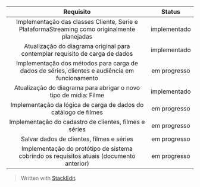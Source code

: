 

| Requisito | Status     |
| :----:        |   :----: |
| Implementação das classes Cliente, Serie e PlataformaStreaming como originalmente planejadas   | implementado  |
| Atualização do diagrama original para contemplar requisito de carga de dados    | implementado     |
|Implementação dos métodos para carga de dados de séries, clientes e audiência em funcionamento  | em progresso     |
|Atualização do diagrama para abrigar o novo tipo de mídia: Filme | implementado   |
|Implementação da lógica de carga de dados do catálogo de filmes | em progresso     |
|Implementação do cadastro de clientes, filmes e séries | em progresso     |
|Salvar dados de clientes, filmes e séries  | em progresso     |
|Implementação do protótipo de sistema cobrindo os requisitos atuais (documento anterior) | em progresso     |




> Written with [StackEdit](https://stackedit.io/).
